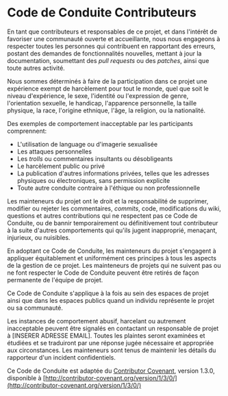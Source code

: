 # Code de Conduite Contributeurs

En tant que contributeurs et responsables de ce projet, et dans l'intérêt
de favoriser une communauté ouverte et accueillante, nous nous engageons à
respecter toutes les personnes qui contribuent en rapportant des erreurs,
postant des demandes de fonctionnalités nouvelles, mettant à jour la
documentation, soumettant des _pull requests_ ou des _patches_, ainsi que
toute autres activité.

Nous sommes déterminés à faire de la participation dans ce projet une
expérience exempt de harcèlement pour tout le monde, quel que soit le niveau
d'expérience, le sexe, l'identité ou l'expression de genre, l'orientation
sexuelle, le handicap, l'apparence personnelle, la taille physique, la race,
l'origine ethnique, l'âge, la religion, ou la nationalité.

Des exemples de comportement inacceptable par les participants comprennent:

* L'utilisation de language ou d'imagerie sexualisée
* Les attaques personnelles
* Les _trolls_ ou commentaires insultants ou désobligeants
* Le harcèlement public ou privé
* La publication d'autres informations privées, telles que les adresses
  physiques ou électroniques, sans permission explicite
* Toute autre conduite contraire à l'éthique ou non professionnelle

Les mainteneurs du projet ont le droit et la responsabilité de supprimer,
modifier ou rejeter les commentaires, _commits_, code, modifications du wiki,
questions et autres contributions qui ne respectent pas ce Code de Conduite,
ou de bannir temporairement ou définitivement tout contributeur à la suite
d'autres comportements qui qu'ils jugent inapproprié, menaçant, injurieux,
ou nuisibles.

En adoptant ce Code de Conduite, les mainteneurs du projet s'engagent à
appliquer équitablement et uniformément ces principes à tous les aspects de
la gestion de ce projet. Les mainteneurs de projets qui ne suivent pas ou ne
font respecter le Code de Conduite peuvent être retirés de façon permanente
de l'équipe de projet.

Ce Code de Conduite s'applique à la fois au sein des espaces de projet
ainsi que dans les espaces publics quand un individu représente le projet
ou sa communauté.

Les instances de comportement abusif, harcelant ou autrement inacceptable
peuvent être signalés en contactant un responsable de projet à
[INSERER ADRESSE EMAIL]. Toutes les plaintes seront examinées et étudiées
et se traduiront par une réponse jugée nécessaire et appropriée aux
circonstances. Les mainteneurs sont tenus de maintenir les détails du
rapporteur d'un incident confidentiels.

Ce Code de Conduite est adaptée du [Contributor Covenant](http://contributor-covenant.org),
version 1.3.0, disponible à
[http://contributor-covenant.org/version/1/3/0/](http://contributor-covenant.org/version/1/3/0/)
